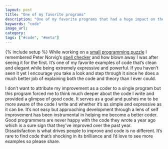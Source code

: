 ```yaml
---
layout: post
title: "One of my favorite programs"
description: "One of my favorite programs that had a huge impact on the way I approach code was Peter Norvig's spellchecker."
keywords: "code"
image_url:
category:
tags: ["#code", "#meta"]
---
```

{% include setup %}
While working on a [small programming puzzle](/2016/07/17/coding-puzzle-word-transformation-through-valid-words/) I remembered Peter Norvig’s [spell checker](http://norvig.com/spell-correct.html) and how blown away I was after seeing it for the first. It’s one of my favorite examples of code that’s clean and elegant while being extremely expressive and powerful. If you haven’t seen it yet I encourage you take a look and step through it since he does a much better job of explaining both the code and theory than I ever could.

I don’t want to attribute my improvement as a coder to a single program but this program forced me to think much deeper about the code I write and provided a glimpse of good code. It serves as a goal and pushes me to be more aware of the code I write and whether it’s as simple and expressive as it can be. It’s not easy but approaching development through a lens of self improvement has been instrumental in helping me become a better coder. Good programmers are never happy with the code they wrote a year ago which is a sure sign that they’ve improved over the past year. Dissatisfaction is what drives people to improve and code is no different. It’s rare to find code that’s shocking in its brilliance and I’d love to see more examples so please share.
